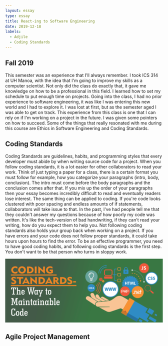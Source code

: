 ```yaml
---
layout: essay
type: essay
title: React-ing to Software Engineering
date: 2019-12-18
labels:
  - Adjile 
  - Coding Standards
---
```

## Fall 2019
This semester was an experience that I'll always remember. I took ICS 314 at UH Manoa, with the idea that I'm going to improve my skills as a computer scientist. Not only did the class do exactly that, it gave me knowledge on how to be a professional in this field. I learned how to set my schedule to put enough time on projects. Going into the class, I had no prior experience to software engineering, it was like I was entering this new world and I had to explore it. I was lost at first, but as the semester aged I was able to get on track. This experience from this class is one that I can rely on if I'm working on a project in the future. I was given some pointers on how to succeed. Some of the things that really resonated with me during this course are Ethics in Software Engineering and Coding Standards. 

## Coding Standards
Coding Standards are guidelines, habits, and programming styles that every developer must abide by when writing source code for a project. When you follow coding standards, it is a lot easier for other collaborators to read your work. Think of just typing a paper for a class, there is a certain format you must follow for example, how you categorize your paragraphs (intro, body, conclusion). The intro must come before the body paragraphs and the conclusion comes after that. If you mix up the order of your paragraphs then your essay becomes incredibly difficult to read and eventually readers lose interest. The same thing can be applied to coding. If you're code looks clustered with poor spacing and endless amounts of if statements, collaborators will take issue to that. In the past, I've had people tell me that they couldn't answer my questions because of how poorly my code was written. It's like the tech-version of bad handwriting, if they can't read your writing, how do you expect them to help you. Not following coding standards also holds your group back when working on a project. If you have errors and your code does not follow proper standards, it could take hours upon hours to find the error. To be an effective programmer, you need to have good coding habits, and following coding standards is the first step. You don't want to be that person who turns in sloppy work.

 <img class="ui large image" src="../images/coding-standards.png">

## Agile Project Management


